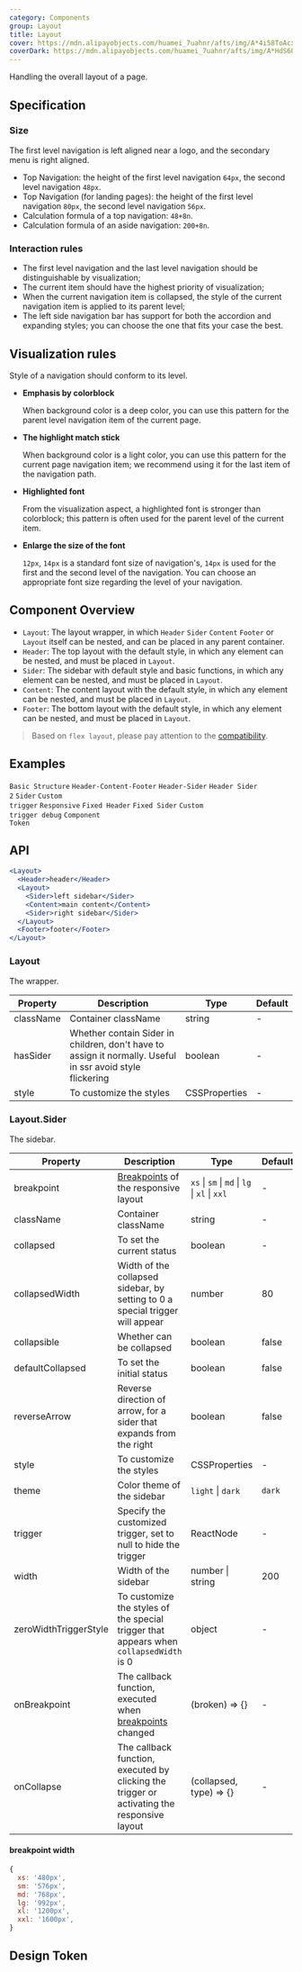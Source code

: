 ```yaml
---
category: Components
group: Layout
title: Layout
cover: https://mdn.alipayobjects.com/huamei_7uahnr/afts/img/A*4i58ToAcxaYAAAAAAAAAAAAADrJ8AQ/original
coverDark: https://mdn.alipayobjects.com/huamei_7uahnr/afts/img/A*HdS6Q5vUCDcAAAAAAAAAAAAADrJ8AQ/original
---
```


Handling the overall layout of a page.

## Specification

### Size

The first level navigation is left aligned near a logo, and the secondary menu is right aligned.

- Top Navigation: the height of the first level navigation `64px`, the second level navigation `48px`.
- Top Navigation (for landing pages): the height of the first level navigation `80px`, the second level navigation `56px`.
- Calculation formula of a top navigation: `48+8n`.
- Calculation formula of an aside navigation: `200+8n`.

### Interaction rules

- The first level navigation and the last level navigation should be distinguishable by visualization;
- The current item should have the highest priority of visualization;
- When the current navigation item is collapsed, the style of the current navigation item is applied to its parent level;
- The left side navigation bar has support for both the accordion and expanding styles; you can choose the one that fits your case the best.

## Visualization rules

Style of a navigation should conform to its level.

- **Emphasis by colorblock**

  When background color is a deep color, you can use this pattern for the parent level navigation item of the current page.

- **The highlight match stick**

  When background color is a light color, you can use this pattern for the current page navigation item; we recommend using it for the last item of the navigation path.

- **Highlighted font**

  From the visualization aspect, a highlighted font is stronger than colorblock; this pattern is often used for the parent level of the current item.

- **Enlarge the size of the font**

  `12px`, `14px` is a standard font size of navigation's, `14px` is used for the first and the second level of the navigation. You can choose an appropriate font size regarding the level of your navigation.

## Component Overview

- `Layout`: The layout wrapper, in which `Header` `Sider` `Content` `Footer` or `Layout` itself can be nested, and can be placed in any parent container.
- `Header`: The top layout with the default style, in which any element can be nested, and must be placed in `Layout`.
- `Sider`: The sidebar with default style and basic functions, in which any element can be nested, and must be placed in `Layout`.
- `Content`: The content layout with the default style, in which any element can be nested, and must be placed in `Layout`.
- `Footer`: The bottom layout with the default style, in which any element can be nested, and must be placed in `Layout`.

> Based on `flex layout`, please pay attention to the [compatibility](http://caniuse.com/#search=flex).

## Examples

<!-- prettier-ignore -->
<code src="./demo/basic.tsx">Basic Structure</code>
<code src="./demo/top.tsx" compact background="grey">Header-Content-Footer</code>
<code src="./demo/top-side.tsx" compact background="grey">Header-Sider</code>
<code src="./demo/top-side-2.tsx" compact background="grey">Header Sider 2</code>
<code src="./demo/side.tsx" iframe="360">Sider</code>
<code src="./demo/custom-trigger.tsx" compact background="grey">Custom trigger</code>
<code src="./demo/responsive.tsx" compact background="grey">Responsive</code>
<code src="./demo/fixed.tsx" iframe="360">Fixed Header</code>
<code src="./demo/fixed-sider.tsx" iframe="360">Fixed Sider</code>
<code src="./demo/custom-trigger-debug.tsx" compact background="grey" debug>Custom trigger debug</code>
<code src="./demo/component-token.tsx" compact background="grey" debug>Component Token</code>

## API

```jsx
<Layout>
  <Header>header</Header>
  <Layout>
    <Sider>left sidebar</Sider>
    <Content>main content</Content>
    <Sider>right sidebar</Sider>
  </Layout>
  <Footer>footer</Footer>
</Layout>
```

### Layout

The wrapper.

| Property | Description | Type | Default |
| --- | --- | --- | --- |
| className | Container className | string | - |
| hasSider | Whether contain Sider in children, don't have to assign it normally. Useful in ssr avoid style flickering | boolean | - |
| style | To customize the styles | CSSProperties | - |

### Layout.Sider

The sidebar.

| Property | Description | Type | Default |
| --- | --- | --- | --- |
| breakpoint | [Breakpoints](/components/grid/#col) of the responsive layout | `xs` \| `sm` \| `md` \| `lg` \| `xl` \| `xxl` | - |
| className | Container className | string | - |
| collapsed | To set the current status | boolean | - |
| collapsedWidth | Width of the collapsed sidebar, by setting to 0 a special trigger will appear | number | 80 |
| collapsible | Whether can be collapsed | boolean | false |
| defaultCollapsed | To set the initial status | boolean | false |
| reverseArrow | Reverse direction of arrow, for a sider that expands from the right | boolean | false |
| style | To customize the styles | CSSProperties | - |
| theme | Color theme of the sidebar | `light` \| `dark` | `dark` |
| trigger | Specify the customized trigger, set to null to hide the trigger | ReactNode | - |
| width | Width of the sidebar | number \| string | 200 |
| zeroWidthTriggerStyle | To customize the styles of the special trigger that appears when `collapsedWidth` is 0 | object | - |
| onBreakpoint | The callback function, executed when [breakpoints](/components/grid/#api) changed | (broken) => {} | - |
| onCollapse | The callback function, executed by clicking the trigger or activating the responsive layout | (collapsed, type) => {} | - |

#### breakpoint width

```js
{
  xs: '480px',
  sm: '576px',
  md: '768px',
  lg: '992px',
  xl: '1200px',
  xxl: '1600px',
}
```

## Design Token

<ComponentTokenTable component="Layout"></ComponentTokenTable>
